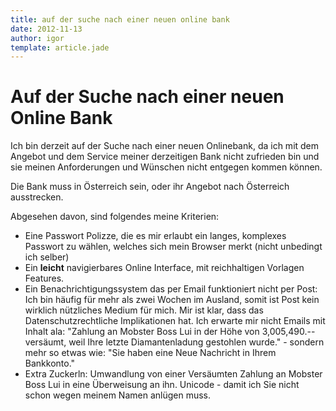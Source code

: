 ```yaml
---
title: auf der suche nach einer neuen online bank
date: 2012-11-13
author: igor
template: article.jade
---
```


# Auf der Suche nach einer neuen Online Bank

Ich bin derzeit auf der Suche nach einer neuen Onlinebank, da ich mit dem Angebot und dem Service meiner derzeitigen Bank nicht zufrieden bin und sie meinen Anforderungen und Wünschen nicht entgegen kommen können.

Die Bank muss in Österreich sein, oder ihr Angebot nach Österreich ausstrecken.

Abgesehen davon, sind folgendes meine Kriterien:

- Eine Passwort Polizze, die es mir erlaubt ein langes, komplexes Passwort zu wählen, welches sich mein Browser merkt (nicht unbedingt ich selber)
- Ein **leicht** navigierbares Online Interface, mit reichhaltigen Vorlagen Features.
- Ein Benachrichtigungssystem das per Email funktioniert nicht per Post: Ich bin häufig für mehr als zwei Wochen im Ausland, somit ist Post kein wirklich nützliches Medium für mich.
  Mir ist klar, dass das Datenschutzrechtliche Implikationen hat.
  Ich erwarte mir nicht Emails mit Inhalt ala: "Zahlung an Mobster Boss Lui in der Höhe von 3,005,490.-- versäumt, weil Ihre letzte Diamantenladung gestohlen wurde." - sondern mehr so etwas wie: "Sie haben eine Neue Nachricht in Ihrem Bankkonto."
- Extra Zuckerln: Umwandlung von einer Versäumten Zahlung an Mobster Boss Lui in eine Überweisung an ihn.
  Unicode - damit ich Sie nicht schon wegen meinem Namen anlügen muss.
